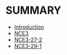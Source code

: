 # SUMMARY
* [Introduction](README.md)
* [NCE3](nce3.md)
 * [NCE3-27-2](nce3-27-2.md)
 * [NCE3-29-1](nce3-29-1.md)
